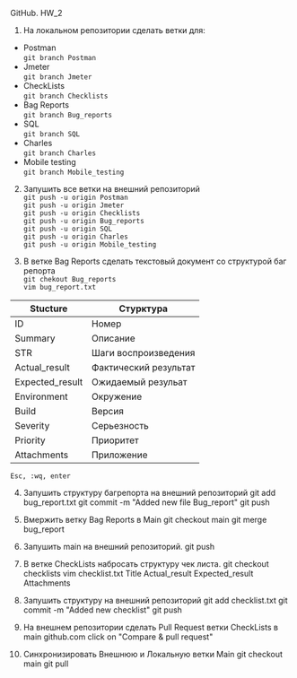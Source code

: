 GitHub. HW_2
1. На локальном репозитории сделать ветки для:  
- Postman  
```git branch Postman```    
- Jmeter  
```git branch Jmeter```  
- CheckLists  
```git branch Checklists```  
- Bag Reports  
```git branch Bug_reports```  
- SQL  
```git branch SQL```  
- Charles  
```git branch Charles```
- Mobile testing  
```git branch Mobile_testing```

2. Запушить все ветки на внешний репозиторий  
```git push -u origin Postman```  
```git push -u origin Jmeter```  
```git push -u origin Checklists```  
```git push -u origin Bug_reports```  
```git push -u origin SQL```  
```git push -u origin Charles```  
```git push -u origin Mobile_testing```  

3. В ветке Bag Reports сделать текстовый документ со структурой баг репорта  
```git chekout Bug_reports```  
```vim bug_report.txt```  

|Stucture | Стурктура|  
|--- | ---|  
|ID | Номер|  
Summary | Описание  
STR | Шаги воспроизведения  
Actual_result | Фактический результат  
Expected_result | Ожидаемый резульат  
Environment | Окружение  
Build | Версия  
Severity | Серьезность  
Priority | Приоритет  
Attachments | Приложение  
```Esc, :wq, enter```

4. Запушить структуру багрепорта на внешний репозиторий
git add bug_report.txt
git commit -m "Added new file Bug_report"
git push

5. Вмержить ветку Bag Reports в Main
git checkout main
git merge bug_report

6. Запушить main на внешний репозиторий.
git push

7. В ветке CheckLists набросать структуру чек листа.
git checkout checklists
vim checklist.txt
	Title
	Actual_result
	Expected_result
	Attachments

8. Запушить структуру на внешний репозиторий
git add checklist.txt
git commit -m "Added new checklist"
git push

9. На внешнем репозитории сделать Pull Request ветки CheckLists в main
github.com
click on "Compare & pull request"

10. Синхронизировать Внешнюю и Локальную ветки Main
git checkout main
git pull
